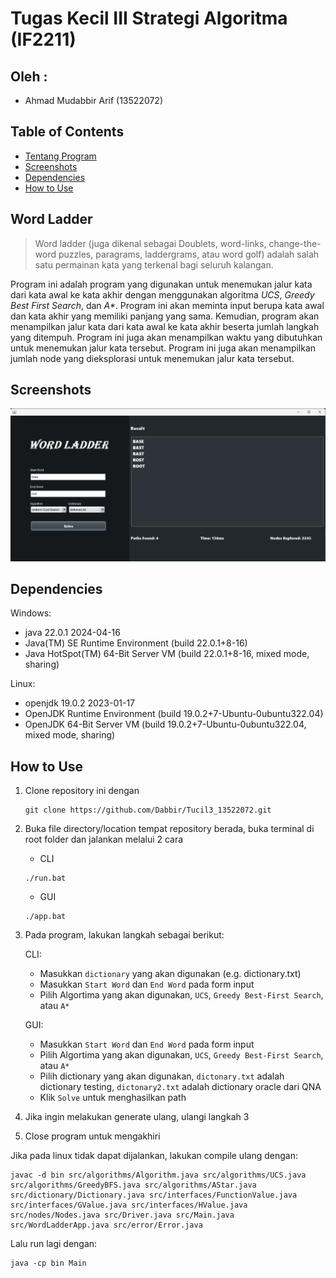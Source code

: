 # Tugas Kecil III Strategi Algoritma (IF2211)
## Oleh :
- Ahmad Mudabbir Arif  (13522072)


## Table of Contents
* [Tentang Program](#word)
* [Screenshots](#screenshots)
* [Dependencies](#dependencies)
* [How to Use](#how-to-use)


## Word Ladder <a href="word"></a>
>  Word ladder (juga dikenal sebagai Doublets, word-links, change-the-word puzzles, paragrams, laddergrams, atau word golf) adalah salah satu permainan kata yang terkenal bagi seluruh kalangan.

Program ini adalah program yang digunakan untuk menemukan jalur kata dari kata awal ke kata akhir dengan menggunakan algoritma _UCS_, _Greedy Best First Search_, dan _A*_. Program ini akan meminta input berupa kata awal dan kata akhir yang memiliki panjang yang sama. Kemudian, program akan menampilkan jalur kata dari kata awal ke kata akhir beserta jumlah langkah yang ditempuh. Program ini juga akan menampilkan waktu yang dibutuhkan untuk menemukan jalur kata tersebut. Program ini juga akan menampilkan jumlah node yang dieksplorasi untuk menemukan jalur kata tersebut.


## Screenshots <a href="screenshots"></a>
![Example screenshot](./test/test1.png)

## Dependencies <a href="dependencies"></a>
Windows:
- java 22.0.1 2024-04-16
- Java(TM) SE Runtime Environment (build 22.0.1+8-16)
- Java HotSpot(TM) 64-Bit Server VM (build 22.0.1+8-16, mixed mode, sharing)

Linux:
- openjdk 19.0.2 2023-01-17
- OpenJDK Runtime Environment (build 19.0.2+7-Ubuntu-0ubuntu322.04)
- OpenJDK 64-Bit Server VM (build 19.0.2+7-Ubuntu-0ubuntu322.04, mixed mode, sharing)

## How to Use <a href="how-to-use"></a>
1. Clone repository ini dengan 
    ```
    git clone https://github.com/Dabbir/Tucil3_13522072.git
    ```
2. Buka file directory/location tempat repository berada, buka terminal di root folder dan jalankan melalui 2 cara
    - CLI
    ```
    ./run.bat
    ```
    - GUI
    ```
    ./app.bat
    ```
3. Pada program, lakukan langkah sebagai berikut:
    
    CLI:
    - Masukkan `dictionary` yang akan digunakan (e.g. dictionary.txt)
    - Masukkan `Start Word` dan `End Word` pada form input
    - Pilih Algortima yang akan digunakan, `UCS`, `Greedy Best-First Search`, atau `A*`

    GUI:
    - Masukkan `Start Word` dan `End Word` pada form input
    - Pilih Algortima yang akan digunakan, `UCS`, `Greedy Best-First Search`, atau `A*`
    - Pilih dictionary yang akan digunakan, 
        `dictonary.txt` adalah dictionary testing,
        `dictonary2.txt` adalah dictionary oracle dari QNA
    - Klik `Solve` untuk menghasilkan path
4. Jika ingin melakukan generate ulang, ulangi langkah 3
5. Close program untuk mengakhiri

Jika pada linux tidak dapat dijalankan, lakukan compile ulang dengan:
```
javac -d bin src/algorithms/Algorithm.java src/algorithms/UCS.java src/algorithms/GreedyBFS.java src/algorithms/AStar.java src/dictionary/Dictionary.java src/interfaces/FunctionValue.java src/interfaces/GValue.java src/interfaces/HValue.java  src/nodes/Nodes.java src/Driver.java src/Main.java src/WordLadderApp.java src/error/Error.java
```

Lalu run lagi dengan:
```
java -cp bin Main
```